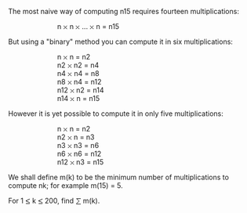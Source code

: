   <p>The most naive way of computing n15 requires fourteen multiplications:</p>  <p style='margin-left:100px;'>n <img src='images/symbol_times.gif' width='9' height='9' alt='&times;' border='0' style='vertical-align:middle;' /> n <img src='images/symbol_times.gif' width='9' height='9' alt='&times;' border='0' style='vertical-align:middle;' /> ... <img src='images/symbol_times.gif' width='9' height='9' alt='&times;' border='0' style='vertical-align:middle;' /> n = n15</p>  <p>But using a &quot;binary&quot; method you can compute it in six multiplications:</p>  <p style='margin-left:100px;'>n <img src='images/symbol_times.gif' width='9' height='9' alt='&times;' border='0' style='vertical-align:middle;' /> n = n2<br />  n2 <img src='images/symbol_times.gif' width='9' height='9' alt='&times;' border='0' style='vertical-align:middle;' /> n2 = n4<br />  n4 <img src='images/symbol_times.gif' width='9' height='9' alt='&times;' border='0' style='vertical-align:middle;' /> n4 = n8<br />  n8 <img src='images/symbol_times.gif' width='9' height='9' alt='&times;' border='0' style='vertical-align:middle;' /> n4 = n12<br />  n12 <img src='images/symbol_times.gif' width='9' height='9' alt='&times;' border='0' style='vertical-align:middle;' /> n2 = n14<br />  n14 <img src='images/symbol_times.gif' width='9' height='9' alt='&times;' border='0' style='vertical-align:middle;' /> n = n15</p>  <p>However it is yet possible to compute it in only five multiplications:</p>  <p style='margin-left:100px;'>n <img src='images/symbol_times.gif' width='9' height='9' alt='&times;' border='0' style='vertical-align:middle;' /> n = n2<br />  n2 <img src='images/symbol_times.gif' width='9' height='9' alt='&times;' border='0' style='vertical-align:middle;' /> n = n3<br />  n3 <img src='images/symbol_times.gif' width='9' height='9' alt='&times;' border='0' style='vertical-align:middle;' /> n3 = n6<br />  n6 <img src='images/symbol_times.gif' width='9' height='9' alt='&times;' border='0' style='vertical-align:middle;' /> n6 = n12<br />  n12 <img src='images/symbol_times.gif' width='9' height='9' alt='&times;' border='0' style='vertical-align:middle;' /> n3 = n15</p>  <p>We shall define m(k) to be the minimum number of multiplications to compute nk; for example m(15) = 5.</p>  <p>For 1 <img src='images/symbol_le.gif' width='10' height='12' alt='&le;' border='0' style='vertical-align:middle;' /> k <img src='images/symbol_le.gif' width='10' height='12' alt='&le;' border='0' style='vertical-align:middle;' /> 200, find <img src='images/symbol_sum.gif' width='11' height='14' alt='&sum;' border='0' style='vertical-align:middle;' /> m(k).</p>    